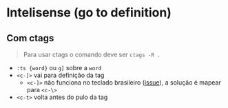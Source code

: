 # Intelisense (go to definition)

## Com ctags

> Para usar ctags o comando deve ser `ctags -R .`

- `:ts {word}` ou `g]` sobre a `word`
- `<c-]>` vai para definição da tag
    - `<c-]>` não funciona no teclado brasileiro ([issue](https://github.com/vim/vim/issues/1378)), a solução é mapear para `<c-\>`
- `<c-t>` volta antes do pulo da tag
